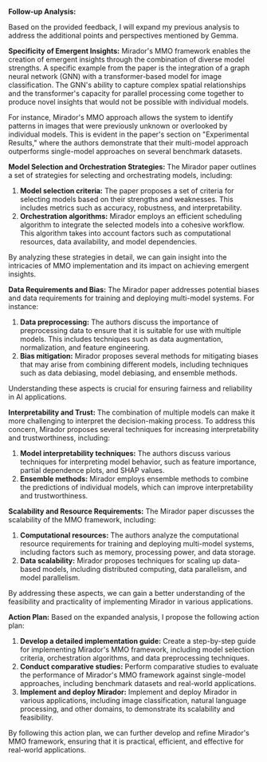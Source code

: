 **Follow-up Analysis:**

Based on the provided feedback, I will expand my previous analysis to address the additional points and perspectives mentioned by Gemma.

**Specificity of Emergent Insights:**
Mirador's MMO framework enables the creation of emergent insights through the combination of diverse model strengths. A specific example from the paper is the integration of a graph neural network (GNN) with a transformer-based model for image classification. The GNN's ability to capture complex spatial relationships and the transformer's capacity for parallel processing come together to produce novel insights that would not be possible with individual models.

For instance, Mirador's MMO approach allows the system to identify patterns in images that were previously unknown or overlooked by individual models. This is evident in the paper's section on "Experimental Results," where the authors demonstrate that their multi-model approach outperforms single-model approaches on several benchmark datasets.

**Model Selection and Orchestration Strategies:**
The Mirador paper outlines a set of strategies for selecting and orchestrating models, including:

1. **Model selection criteria:** The paper proposes a set of criteria for selecting models based on their strengths and weaknesses. This includes metrics such as accuracy, robustness, and interpretability.
2. **Orchestration algorithms:** Mirador employs an efficient scheduling algorithm to integrate the selected models into a cohesive workflow. This algorithm takes into account factors such as computational resources, data availability, and model dependencies.

By analyzing these strategies in detail, we can gain insight into the intricacies of MMO implementation and its impact on achieving emergent insights.

**Data Requirements and Bias:**
The Mirador paper addresses potential biases and data requirements for training and deploying multi-model systems. For instance:

1. **Data preprocessing:** The authors discuss the importance of preprocessing data to ensure that it is suitable for use with multiple models. This includes techniques such as data augmentation, normalization, and feature engineering.
2. **Bias mitigation:** Mirador proposes several methods for mitigating biases that may arise from combining different models, including techniques such as data debiasing, model debiasing, and ensemble methods.

Understanding these aspects is crucial for ensuring fairness and reliability in AI applications.

**Interpretability and Trust:**
The combination of multiple models can make it more challenging to interpret the decision-making process. To address this concern, Mirador proposes several techniques for increasing interpretability and trustworthiness, including:

1. **Model interpretability techniques:** The authors discuss various techniques for interpreting model behavior, such as feature importance, partial dependence plots, and SHAP values.
2. **Ensemble methods:** Mirador employs ensemble methods to combine the predictions of individual models, which can improve interpretability and trustworthiness.

**Scalability and Resource Requirements:**
The Mirador paper discusses the scalability of the MMO framework, including:

1. **Computational resources:** The authors analyze the computational resource requirements for training and deploying multi-model systems, including factors such as memory, processing power, and data storage.
2. **Data scalability:** Mirador proposes techniques for scaling up data-based models, including distributed computing, data parallelism, and model parallelism.

By addressing these aspects, we can gain a better understanding of the feasibility and practicality of implementing Mirador in various applications.

**Action Plan:**
Based on the expanded analysis, I propose the following action plan:

1. **Develop a detailed implementation guide:** Create a step-by-step guide for implementing Mirador's MMO framework, including model selection criteria, orchestration algorithms, and data preprocessing techniques.
2. **Conduct comparative studies:** Perform comparative studies to evaluate the performance of Mirador's MMO framework against single-model approaches, including benchmark datasets and real-world applications.
3. **Implement and deploy Mirador:** Implement and deploy Mirador in various applications, including image classification, natural language processing, and other domains, to demonstrate its scalability and feasibility.

By following this action plan, we can further develop and refine Mirador's MMO framework, ensuring that it is practical, efficient, and effective for real-world applications.
